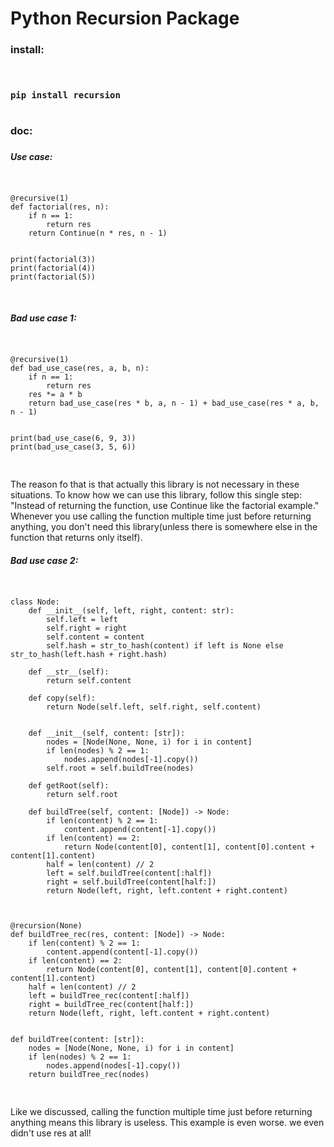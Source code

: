 <h1> Python Recursion Package </h1>

<h3> install: <h3>

<pre><code>

pip install recursion

</code></pre>

<h3> doc: <h3>


<h5>Use case:</h5>

<pre>
<code>

@recursive(1)
def factorial(res, n):
    if n == 1:
        return res
    return Continue(n * res, n - 1)


print(factorial(3))
print(factorial(4))
print(factorial(5))

</code>
</pre>

<h5>Bad use case 1:</h5>

<pre>
<code>

@recursive(1)
def bad_use_case(res, a, b, n):
    if n == 1:
        return res
    res *= a * b
    return bad_use_case(res * b, a, n - 1) + bad_use_case(res * a, b, n - 1)


print(bad_use_case(6, 9, 3))
print(bad_use_case(3, 5, 6))

</code>
</pre>

<p>
The reason fo that is that actually this library is not necessary in these situations.
To know how we can use this library, follow this single step: 
"Instead of returning the function, use Continue like the factorial example."
Whenever you use calling the function multiple time just before returning anything,
you don't need this library(unless there is somewhere else in the function that returns only itself).
</p>

<h5>Bad use case 2:</h5>

<pre>
<code>

class Node:
    def __init__(self, left, right, content: str):
        self.left = left
        self.right = right
        self.content = content
        self.hash = str_to_hash(content) if left is None else str_to_hash(left.hash + right.hash)

    def __str__(self):
        return self.content

    def copy(self):
        return Node(self.left, self.right, self.content)
        

    def __init__(self, content: [str]):
        nodes = [Node(None, None, i) for i in content]
        if len(nodes) % 2 == 1:
            nodes.append(nodes[-1].copy())
        self.root = self.buildTree(nodes)

    def getRoot(self):
        return self.root

    def buildTree(self, content: [Node]) -> Node:
        if len(content) % 2 == 1:
            content.append(content[-1].copy())
        if len(content) == 2:
            return Node(content[0], content[1], content[0].content + content[1].content)
        half = len(content) // 2
        left = self.buildTree(content[:half])
        right = self.buildTree(content[half:])
        return Node(left, right, left.content + right.content)
        


@recursion(None)
def buildTree_rec(res, content: [Node]) -> Node:
    if len(content) % 2 == 1:
        content.append(content[-1].copy())
    if len(content) == 2:
        return Node(content[0], content[1], content[0].content + content[1].content)
    half = len(content) // 2
    left = buildTree_rec(content[:half])
    right = buildTree_rec(content[half:])
    return Node(left, right, left.content + right.content)


def buildTree(content: [str]):
    nodes = [Node(None, None, i) for i in content]
    if len(nodes) % 2 == 1:
        nodes.append(nodes[-1].copy())
    return buildTree_rec(nodes)

</code>
</pre>

<p>
Like we discussed, calling the function multiple time just before returning anything means this library is useless.
This example is even worse. we even didn't use res at all!
</p>

